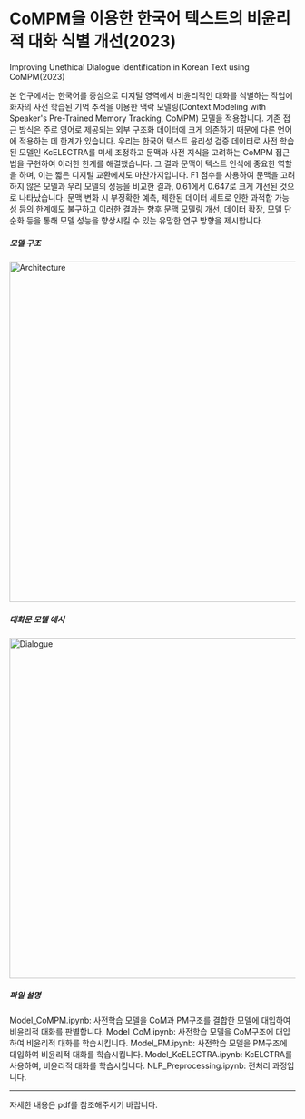 # CoMPM을 이용한 한국어 텍스트의 비윤리적 대화 식별 개선(2023)
Improving Unethical Dialogue Identification in Korean Text using CoMPM(2023)


본 연구에서는 한국어를 중심으로 디지털 영역에서 비윤리적인 대화를 식별하는 작업에 화자의 사전 학습된 기억 추적을 이용한 맥락 모델링(Context Modeling with Speaker's Pre-Trained Memory Tracking, CoMPM) 모델을 적용합니다.
기존 접근 방식은 주로 영어로 제공되는 외부 구조화 데이터에 크게 의존하기 때문에 다른 언어에 적용하는 데 한계가 있습니다.
우리는 한국어 텍스트 윤리성 검증 데이터로 사전 학습된 모델인 KcELECTRA를 미세 조정하고 문맥과 사전 지식을 고려하는 CoMPM 접근법을 구현하여 이러한 한계를 해결했습니다.
그 결과 문맥이 텍스트 인식에 중요한 역할을 하며, 이는 짧은 디지털 교환에서도 마찬가지입니다.
F1 점수를 사용하여 문맥을 고려하지 않은 모델과 우리 모델의 성능을 비교한 결과, 0.61에서 0.647로 크게 개선된 것으로 나타났습니다.
문맥 변화 시 부정확한 예측, 제한된 데이터 세트로 인한 과적합 가능성 등의 한계에도 불구하고 이러한 결과는 향후 문맥 모델링 개선, 데이터 확장, 모델 단순화 등을 통해 모델 성능을 향상시킬 수 있는 유망한 연구 방향을 제시합니다.

##### 모델 구조
<img width="600" alt="Architecture" src="https://github.com/RaSangW/Ethics-Detection-CoMPM/assets/52962920/bb2c9e4f-850e-441e-901c-d13dd11bf026">

##### 대화문 모델 에시
<img width="600" alt="Dialogue" src="https://github.com/RaSangW/Ethics-Detection-CoMPM/assets/52962920/a2eeb58c-ab97-438e-b651-4053f08db0ea">

##### 파일 설명
Model_CoMPM.ipynb: 사전학습 모델을 CoM과 PM구조를 결합한 모델에 대입하여 비윤리적 대화를 판별합니다. 
Model_CoM.ipynb: 사전학습 모델을 CoM구조에 대입하여 비윤리적 대화를 학습시킵니다. 
Model_PM.ipynb: 사전학습 모델을 PM구조에 대입하여 비윤리적 대화를 학습시킵니다. 
Model_KcELECTRA.ipynb: KcELCTRA를 사용하여, 비윤리적 대화를 학습시킵니다. 
NLP_Preprocessing.ipynb: 전처리 과정입니다. 

---
자세한 내용은 pdf를 참조해주시기 바랍니다.
